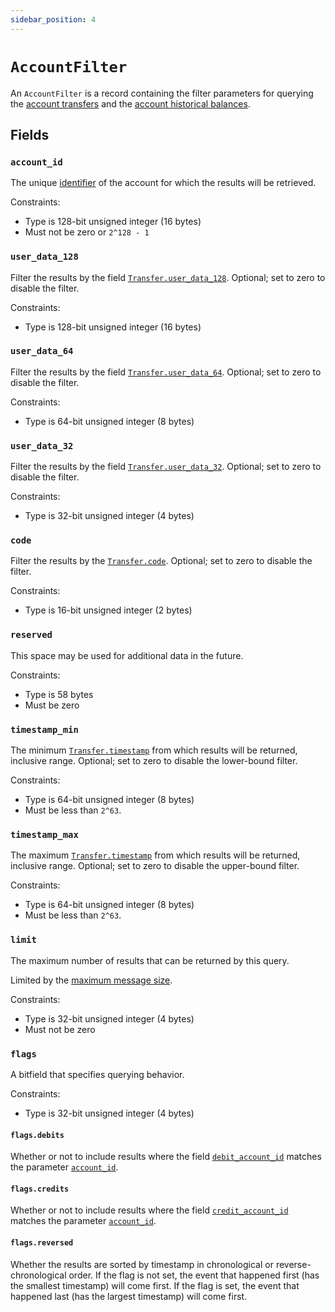 ```yaml
---
sidebar_position: 4
---
```


# `AccountFilter`

An `AccountFilter` is a record containing the filter parameters for querying
the [account transfers](./requests/get_account_transfers.md)
and the [account historical balances](./requests/get_account_balances.md).

## Fields

### `account_id`

The unique [identifier](account.md#id) of the account for which the results will be retrieved.

Constraints:

- Type is 128-bit unsigned integer (16 bytes)
- Must not be zero or `2^128 - 1`

### `user_data_128`

Filter the results by the field [`Transfer.user_data_128`](transfer.md#user_data_128).
Optional; set to zero to disable the filter.

Constraints:

- Type is 128-bit unsigned integer (16 bytes)

### `user_data_64`

Filter the results by the field [`Transfer.user_data_64`](transfer.md#user_data_64).
Optional; set to zero to disable the filter.

Constraints:

- Type is 64-bit unsigned integer (8 bytes)

### `user_data_32`

Filter the results by the field [`Transfer.user_data_32`](transfer.md#user_data_32).
Optional; set to zero to disable the filter.

Constraints:

- Type is 32-bit unsigned integer (4 bytes)

### `code`

Filter the results by the [`Transfer.code`](transfer.md#code).
Optional; set to zero to disable the filter.

Constraints:

- Type is 16-bit unsigned integer (2 bytes)

### `reserved`

This space may be used for additional data in the future.

Constraints:

- Type is 58 bytes
- Must be zero

### `timestamp_min`

The minimum [`Transfer.timestamp`](transfer.md#timestamp) from which results will be returned, inclusive range.
Optional; set to zero to disable the lower-bound filter.

Constraints:

- Type is 64-bit unsigned integer (8 bytes)
- Must be less than `2^63`.

### `timestamp_max`

The maximum [`Transfer.timestamp`](transfer.md#timestamp) from which results will be returned, inclusive range.
Optional; set to zero to disable the upper-bound filter.

Constraints:

- Type is 64-bit unsigned integer (8 bytes)
- Must be less than `2^63`.

### `limit`

The maximum number of results that can be returned by this query.

Limited by the [maximum message size](./requests/README.md#batching-events).

Constraints:

- Type is 32-bit unsigned integer (4 bytes)
- Must not be zero

### `flags`

A bitfield that specifies querying behavior.

Constraints:

- Type is 32-bit unsigned integer (4 bytes)

#### `flags.debits`

Whether or not to include results where the field [`debit_account_id`](transfer.md#debit_account_id)
matches the parameter [`account_id`](#account_id).

#### `flags.credits`

Whether or not to include results where the field [`credit_account_id`](transfer.md#credit_account_id)
matches the parameter [`account_id`](#account_id).

#### `flags.reversed`

Whether the results are sorted by timestamp in chronological or reverse-chronological order. If the
flag is not set, the event that happened first (has the smallest timestamp) will come first. If the
flag is set, the event that happened last (has the largest timestamp) will come first.
